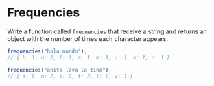 # Frequencies

Write a function called `frequencies` that receive a string and returns an object with the number of times each character appears:

```javascript
frequencies("hola mundo");
// { h: 1, o: 2, l: 1, a: 1, m: 1, u: 1, n: 1, d: 1 }

frequencies("anita lava la tina");
// { a: 6, n: 2, i: 2, t: 2, l: 2, v: 1 }
```
